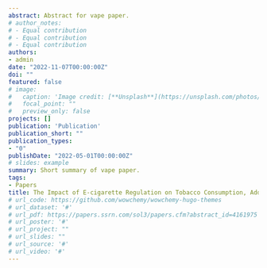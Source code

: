 ```yaml
---
abstract: Abstract for vape paper.
# author_notes:
# - Equal contribution
# - Equal contribution
# - Equal contribution
authors:
- admin
date: "2022-11-07T00:00:00Z"
doi: ""
featured: false
# image:
#   caption: 'Image credit: [**Unsplash**](https://unsplash.com/photos/s9CC2SKySJM)'
#   focal_point: ""
#   preview_only: false
projects: []
publication: 'Publication'
publication_short: ""
publication_types:
- "0"
publishDate: "2022-05-01T00:00:00Z"
# slides: example
summary: Short summary of vape paper.
tags:
- Papers
title: The Impact of E-cigarette Regulation on Tobacco Consumption, Addiction, and Health
# url_code: https://github.com/wowchemy/wowchemy-hugo-themes
# url_dataset: '#'
# url_pdf: https://papers.ssrn.com/sol3/papers.cfm?abstract_id=4161975
# url_poster: '#'
# url_project: ""
# url_slides: ""
# url_source: '#'
# url_video: '#'
---
```


